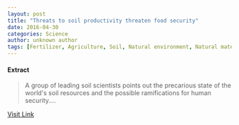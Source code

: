 ```yaml
---
layout: post
title: "Threats to soil productivity threaten food security"
date: 2016-04-30
categories: Science
author: unknown author
tags: [Fertilizer, Agriculture, Soil, Natural environment, Natural materials, Ecology]
---
```





#### Extract
>A group of leading soil scientists points out the precarious state of the world's soil resources and the possible ramifications for human security....



[Visit Link](http://feeds.sciencedaily.com/~r/sciencedaily/~3/z7e72SDU9VY/150507165404.htm)


